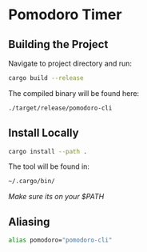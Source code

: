 # Pomodoro Timer

## Building the Project

Navigate to project directory and run:

```bash
cargo build --release
```

The compiled binary will be found here:

```bash
./target/release/pomodoro-cli
```

## Install Locally

```bash
cargo install --path .
```

The tool will be found in:

```bash
~/.cargo/bin/
```

*Make sure its on your $PATH*


## Aliasing

```bash
alias pomodoro="pomodoro-cli"
```

